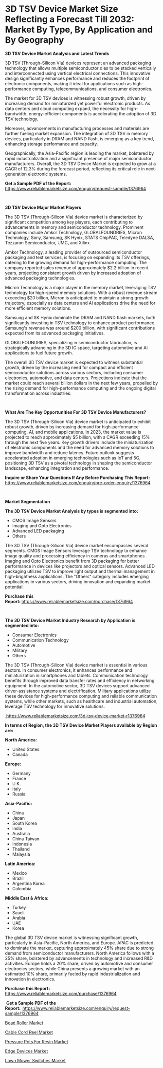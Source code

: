 <p><h1>3D TSV Device Market Size Reflecting a Forecast Till 2032: Market By Type, By Application and By Geography</h1></p><p><strong>3D TSV Device Market Analysis and Latest Trends</strong></p>
<p><p>3D TSV (Through-Silicon Via) devices represent an advanced packaging technology that allows multiple semiconductor dies to be stacked vertically and interconnected using vertical electrical connections. This innovative design significantly enhances performance and reduces the footprint of electronic components, making it ideal for applications such as high-performance computing, telecommunications, and consumer electronics. </p><p>The market for 3D TSV devices is witnessing robust growth, driven by increasing demand for miniaturized yet powerful electronic products. As data centers and cloud computing expand, the necessity for high-bandwidth, energy-efficient components is accelerating the adoption of 3D TSV technology. </p><p>Moreover, advancements in manufacturing processes and materials are further fueling market expansion. The integration of 3D TSV in memory devices, particularly in DRAM and NAND flash, is emerging as a key trend, enhancing storage performance and capacity. </p><p>Geographically, the Asia-Pacific region is leading the market, bolstered by rapid industrialization and a significant presence of major semiconductor manufacturers. Overall, the 3D TSV Device Market is expected to grow at a CAGR of 12.3% during the forecast period, reflecting its critical role in next-generation electronic systems.</p></p>
<p><strong>Get a Sample PDF of the Report:&nbsp;</strong> <a href="https://www.reliablemarketsize.com/enquiry/request-sample/1376964?utm_campaign=3254&utm_medium=2&utm_source=Github&utm_content=ia&utm_term=28032025&utm_id=3d-tsv-device">https://www.reliablemarketsize.com/enquiry/request-sample/1376964</a></p>
<p>&nbsp;</p>
<p><strong>3D TSV Device Major Market Players</strong></p>
<p><p>The 3D TSV (Through-Silicon Via) device market is characterized by significant competition among key players, each contributing to advancements in memory and semiconductor technology. Prominent companies include Amkor Technology, GLOBALFOUNDRIES, Micron Technology, Sony, Samsung, SK Hynix, STATS ChipPAC, Teledyne DALSA, Tezzaron Semiconductor, UMC, and Xilinx.</p><p>Amkor Technology, a leading provider of outsourced semiconductor packaging and test services, is focusing on expanding its TSV offerings, catering to the growing demand for high-performance computing. The company reported sales revenue of approximately $2.2 billion in recent years, projecting consistent growth driven by increased adoption of advanced packaging technologies.</p><p>Micron Technology is a major player in the memory market, leveraging TSV technology for high-speed memory solutions. With a robust revenue stream exceeding $20 billion, Micron is anticipated to maintain a strong growth trajectory, especially as data centers and AI applications drive the need for more efficient memory solutions.</p><p>Samsung and SK Hynix dominate the DRAM and NAND flash markets, both significantly investing in TSV technology to enhance product performance. Samsung's revenue was around $200 billion, with significant contributions expected from its advanced packaging initiatives.</p><p>GLOBALFOUNDRIES, specializing in semiconductor fabrication, is strategically advancing in the 3D IC space, targeting automotive and AI applications to fuel future growth.</p><p>The overall 3D TSV device market is expected to witness substantial growth, driven by the increasing need for compact and efficient semiconductor solutions across various sectors, including consumer electronics, automotive, and data centers. Projections indicate that the market could reach several billion dollars in the next few years, propelled by the rising demand for high-performance computing and the ongoing digital transformation across industries.</p></p>
<p>&nbsp;</p>
<p><strong>What Are The Key Opportunities For 3D TSV Device Manufacturers?</strong></p>
<p><p>The 3D TSV (Through-Silicon Via) device market is anticipated to exhibit robust growth, driven by increasing demand for high-performance computing, AI, and mobile applications. In 2023, the market value is projected to reach approximately $5 billion, with a CAGR exceeding 15% through the next five years. Key growth drivers include the miniaturization of electronic components and the need for advanced memory solutions to improve bandwidth and reduce latency. Future outlook suggests accelerated adoption in emerging technologies such as IoT and 5G, positioning 3D TSV as a pivotal technology in shaping the semiconductor landscape, enhancing integration and performance.</p></p>
<p><strong>Inquire or Share Your Questions If Any Before Purchasing This Report:</strong> <a href="https://www.reliablemarketsize.com/enquiry/pre-order-enquiry/1376964?utm_campaign=3254&utm_medium=2&utm_source=Github&utm_content=ia&utm_term=28032025&utm_id=3d-tsv-device">https://www.reliablemarketsize.com/enquiry/pre-order-enquiry/1376964</a></p>
<p>&nbsp;</p>
<p><strong>Market Segmentation</strong></p>
<p><strong>The 3D TSV Device Market Analysis by types is segmented into:</strong></p>
<p><ul><li>CMOS Image Sensors</li><li>Imaging and Opto Electronics</li><li>Advanced LED packaging</li><li>Others</li></ul></p>
<p><p>The 3D TSV (Through-Silicon Via) device market encompasses several segments. CMOS Image Sensors leverage TSV technology to enhance image quality and processing efficiency in cameras and smartphones. Imaging and Opto Electronics benefit from 3D packaging for better performance in devices like projectors and optical sensors. Advanced LED packaging utilizes TSV to improve light output and thermal management in high-brightness applications. The "Others" category includes emerging applications in various sectors, driving innovation and expanding market potential.</p></p>
<p><strong>Purchase this Report:&nbsp;</strong><a href="https://www.reliablemarketsize.com/purchase/1376964?utm_campaign=3254&utm_medium=2&utm_source=Github&utm_content=ia&utm_term=28032025&utm_id=3d-tsv-device">https://www.reliablemarketsize.com/purchase/1376964</a></p>
<p>&nbsp;</p>
<p><strong>The 3D TSV Device Market Industry Research by Application is segmented into:</strong></p>
<p><ul><li>Consumer Electronics</li><li>Communication Technology</li><li>Automotive</li><li>Military</li><li>Others</li></ul></p>
<p><p>The 3D TSV (Through-Silicon Via) device market is essential in various sectors. In consumer electronics, it enhances performance and miniaturization in smartphones and tablets. Communication technology benefits through improved data transfer rates and efficiency in networking equipment. In the automotive sector, 3D TSV devices support advanced driver-assistance systems and electrification. Military applications utilize these devices for high-performance computing and reliable communication systems, while other markets, such as healthcare and industrial automation, leverage TSV technology for innovative solutions.</p></p>
<p><a href="https://www.reliablemarketsize.com/3d-tsv-device-market-r1376964?utm_campaign=3254&utm_medium=2&utm_source=Github&utm_content=ia&utm_term=28032025&utm_id=3d-tsv-device">&nbsp;https://www.reliablemarketsize.com/3d-tsv-device-market-r1376964</a></p>
<p><strong>In terms of Region, the 3D TSV Device Market Players available by Region are:</strong></p>
<p>
    <p> <strong> North America: </strong>
        <ul>
            <li>United States</li>
            <li>Canada</li>
        </ul>
        </p> 
    <p> <strong> Europe: </strong>
        <ul>
            <li>Germany</li>
            <li>France</li>
            <li>U.K.</li>
            <li>Italy</li>
            <li>Russia</li>
        </ul>
        </p> 
    <p> <strong> Asia-Pacific: </strong>
        <ul>
            <li>China</li>
            <li>Japan</li>
            <li>South Korea</li>
            <li>India</li>
            <li>Australia</li>
            <li>China Taiwan</li>
            <li>Indonesia</li>
            <li>Thailand</li>
            <li>Malaysia</li>
        </ul>
        </p> 
    <p> <strong> Latin America: </strong>
        <ul>
            <li>Mexico</li>
            <li>Brazil</li>
            <li>Argentina Korea</li>
            <li>Colombia</li>
        </ul>
        </p> 
    <p> <strong> Middle East & Africa: </strong>
        <ul>
            <li>Turkey</li>
            <li>Saudi</li>
            <li>Arabia</li>
            <li>UAE</li>
            <li>Korea</li>
        </ul>
    </p>
    </p>
<p><p>The global 3D TSV device market is witnessing significant growth, particularly in Asia-Pacific, North America, and Europe. APAC is predicted to dominate the market, capturing approximately 45% share due to strong demand from semiconductor manufacturers. North America follows with a 25% share, bolstered by advancements in technology and increased R&D activities. Europe holds a 20% share, driven by automotive and consumer electronics sectors, while China presents a growing market with an estimated 10% share, primarily fueled by rapid industrialization and innovation in electronics.</p></p>
<p><strong>Purchase this Report: </strong><a href="https://www.reliablemarketsize.com/purchase/1376964?utm_campaign=3254&utm_medium=2&utm_source=Github&utm_content=ia&utm_term=28032025&utm_id=3d-tsv-device">https://www.reliablemarketsize.com/purchase/1376964</a></p>
<p>&nbsp;<strong>Get a Sample PDF of the Report:&nbsp;&nbsp;</strong><a href="https://www.reliablemarketsize.com/enquiry/request-sample/1376964?utm_campaign=3254&utm_medium=2&utm_source=Github&utm_content=ia&utm_term=28032025&utm_id=3d-tsv-device">https://www.reliablemarketsize.com/enquiry/request-sample/1376964</a></p>
<p><strong></strong></p>
<p><p><a href="https://www.linkedin.com/pulse/projected-growth-bead-roller-market-key-forces-staggering-krmvc?utm_campaign=3254&utm_medium=2&utm_source=Github&utm_content=ia&utm_term=28032025&utm_id=3d-tsv-device">Bead Roller Market</a></p><p><a href="https://www.linkedin.com/pulse/cable-cord-reel-market-research-sales-establishments-g7qsc?utm_campaign=3254&utm_medium=2&utm_source=Github&utm_content=ia&utm_term=28032025&utm_id=3d-tsv-device">Cable Cord Reel Market</a></p><p><a href="https://www.linkedin.com/pulse/extensive-study-global-pressure-pots-resin-market-share-growth-wpjic?utm_campaign=3254&utm_medium=2&utm_source=Github&utm_content=ia&utm_term=28032025&utm_id=3d-tsv-device">Pressure Pots For Resin Market</a></p><p><a href="https://www.linkedin.com/pulse/growth-journey-edge-devices-market-uncovering-121-cagr-through-ktzsf?utm_campaign=3254&utm_medium=2&utm_source=Github&utm_content=ia&utm_term=28032025&utm_id=3d-tsv-device">Edge Devices Market</a></p><p><a href="https://www.linkedin.com/pulse/lawn-mower-switches-market-analysis-revenue-forecast-47-cagr-iny3c?utm_campaign=3254&utm_medium=2&utm_source=Github&utm_content=ia&utm_term=28032025&utm_id=3d-tsv-device">Lawn Mower Switches Market</a></p></p>